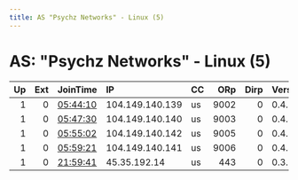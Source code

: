 ```yaml
---
title: AS "Psychz Networks" - Linux (5)
---
```


# AS: "Psychz Networks" - Linux (5)

|   Up |   Ext | JoinTime                                                                                            | IP              | CC   |   ORp |   Dirp | Version   | Contact   | Nickname   |   eFamMembers |
|-----:|------:|:----------------------------------------------------------------------------------------------------|:----------------|:-----|------:|-------:|:----------|:----------|:-----------|--------------:|
|    1 |     0 | [05:44:10](https://metrics.torproject.org/rs.html#details/0B834F2E001B6BD39958C7F2A38DA35D2C43FC32) | 104.149.140.139 | us   |  9002 |      0 | 0.4.4.6   | None      | dexter     |             1 |
|    1 |     0 | [05:47:30](https://metrics.torproject.org/rs.html#details/89699A8E00BF8A32F6C5473328DFDE8306AE2E9E) | 104.149.140.140 | us   |  9003 |      0 | 0.4.4.6   | None      | JackTR     |             1 |
|    1 |     0 | [05:55:02](https://metrics.torproject.org/rs.html#details/8162159CD9DFEFD19DF08C7E847AF717610140DA) | 104.149.140.142 | us   |  9005 |      0 | 0.4.4.6   | None      | jigsaw     |             1 |
|    1 |     0 | [05:59:21](https://metrics.torproject.org/rs.html#details/DA090EA05C5582D04FC165A5AA30D5F76064A55D) | 104.149.140.141 | us   |  9006 |      0 | 0.4.4.6   | None      | redjohn    |             1 |
|    1 |     0 | [21:59:41](https://metrics.torproject.org/rs.html#details/467C76D89B49264A53F8DCD9CABD655F2AE1B426) | 45.35.192.14    | us   |   443 |      0 | 0.3.5.12  | None      | parkour    |             1 |

